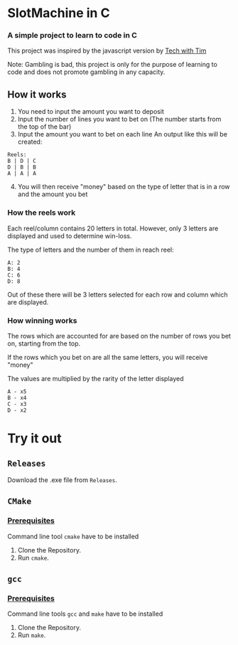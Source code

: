 # SlotMachine in C
### A simple project to learn to code in C
This project was inspired by the javascript version by [Tech with Tim](https://www.youtube.com/watch?v=E3XxeE7NF30)

Note: Gambling is bad, this project is only for the purpose of learning to code and does not promote gambling in any capacity.

## How it works
1. You need to input the amount you want to deposit
2. Input the number of lines you want to bet on (The number starts from the top of the bar)
3. Input the amount you want to bet on each line
An output like this will be created:
``` 
Reels: 
B | D | C
D | B | B
A | A | A
```
4. You will then receive "money" based on the type of letter that is in a row and the amount you bet

### How the reels work
Each reel/column contains 20 letters in total. However, only 3 letters are displayed and used to determine win-loss.

The type of letters and the number of them in reach reel:
```
A: 2
B: 4
C: 6
D: 8
```
Out of these there will be 3 letters selected for each row and column which are displayed.


### How winning works
The rows which are accounted for are based on the number of rows you bet on, starting from the top.

If the rows which you bet on are all the same letters, you will receive "money"

The values are multiplied by the rarity of the letter displayed
```
A - x5
B - x4
C - x3
D - x2
```

# Try it out
## `Releases`
Download the .exe file from `Releases`.

## `CMake`
### <u>Prerequisites</u>
Command line tool ```cmake``` have to be installed
1. Clone the Repository.
2. Run `cmake`.

## `gcc`
### <u>Prerequisites</u>
Command line tools  ```gcc``` and ```make``` have to be installed
1. Clone the Repository.
2. Run `make`.